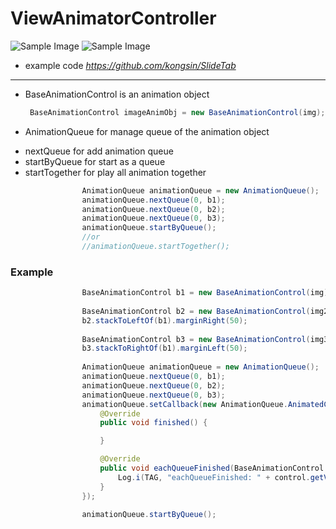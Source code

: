 # ViewAnimatorController

![Sample Image](https://github.com/kongsin/SlideTab/blob/master/videotogif_2017.03.18_18.00.04.gif)
![Sample Image](https://github.com/kongsin/ViewAnimatorController/blob/master/videotogif_2017.03.19_04.04.53.gif)

- example code
_https://github.com/kongsin/SlideTab_

------

* BaseAnimationControl is an animation object
    ```JAVA
     BaseAnimationControl imageAnimObj = new BaseAnimationControl(img);
    ```
* AnimationQueue for manage queue of the animation object
- nextQueue for add animation queue
- startByQueue for start as a queue
- startTogether for play all animation together

```JAVA
                AnimationQueue animationQueue = new AnimationQueue();
                animationQueue.nextQueue(0, b1);                
                animationQueue.nextQueue(0, b2);
                animationQueue.nextQueue(0, b3);
                animationQueue.startByQueue();
                //or
                //animationQueue.startTogether();
```

### Example
```JAVA
                BaseAnimationControl b1 = new BaseAnimationControl(img).moveToCenterVertical(main).moveToCenterHorizontal(main);
                
                BaseAnimationControl b2 = new BaseAnimationControl(img2);
                b2.stackToLeftOf(b1).marginRight(50);
                
                BaseAnimationControl b3 = new BaseAnimationControl(img3);
                b3.stackToRightOf(b1).marginLeft(50);
                
                AnimationQueue animationQueue = new AnimationQueue();
                animationQueue.nextQueue(0, b1);                
                animationQueue.nextQueue(0, b2);
                animationQueue.nextQueue(0, b3);
                animationQueue.setCallback(new AnimationQueue.AnimatedCallback() {
                    @Override
                    public void finished() {

                    }

                    @Override
                    public void eachQueueFinished(BaseAnimationControl control) {
                        Log.i(TAG, "eachQueueFinished: " + control.getView().getId());
                    }
                });
                
                animationQueue.startByQueue();
```
